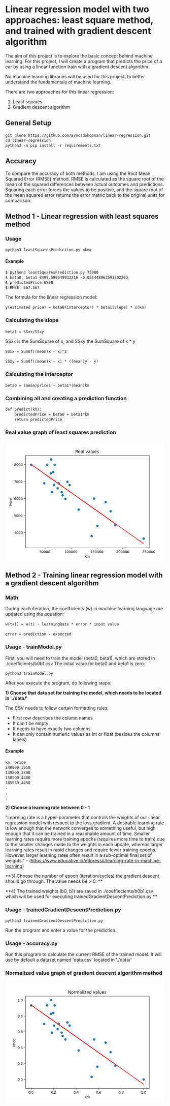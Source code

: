 #  Linear regression model with two approaches: least square method, and trained with gradient descent algorithm
The aim of this project is to explore the basic concept behind machine learning. For this project, I will create a program that predicts the price of a car by using a linear function train with a gradient descent algorithm. 

No machine learning libraries will be used for this project, to better understand the fundamentals of machine learning.

There are two approaches for this linear regression:

1) Least squares
2) Gradient descent algorithm

## General Setup

```
git clone https://github.com/avocadohooman/linear-regression.git
cd linear-regression
python3 -m pip install -r requirements.txt
```

## Accuracy 

To compare the accuracy of both methods, I am using the Root Mean Squared Error (RMSE) method. RMSE is calculated
as the square root of the mean of the squared differences between actual outcomes and predictions. 
Squaring each error forces the values to be positive, and the square root of the mean squared error returns the
error metric back to the original units for comparison.

## Method 1 - Linear regression with least squares method

### Usage

```
python3 leastSquaresPrediction.py <km>
```

#### Example

```
$ python3 leastSquaresPrediction.py 75000
$ beta0, beta1 8499.599649933216 -0.021448963591702303
$ predictedPrice 6890
$ RMSE: 667.567
```

The formula for the linear regression model: 

`
y(estimated price) = beta0(interceptor) * beta1(slope) * x(km)
`

### Calculating the slope

`
beta1 = SSxx/SSxy
`

SSxx is the SumSquare of x, and SSxy the SumSquare of x * y

`
SSxx = SumOf((mean)x - x)^2
`

`
SSxy = SumOf((mean)x - x) * ((mean)y - y)
`

### Calculating the interceptor

`beta0 = (mean)prices - beta1*(mean)km`


### Combining all and creating a prediction function

```
def predict(km):
    predictedPrice = beta0 + beta1*km
    return predictedPrice
```

### Real value graph of least squares prediction
![leastSquaresPrediction](./graphs/leastSquaresPrediction.png?raw=true)

## Method 2 - Training linear regression model with a gradient descent algorithm

### Math

During each iteration, the coefficients (w) in machine learning language are updated using the equation:

`
w(t+1) = w(t) - learningRate * error * input value
`

`
error = prediction - expected
`

### Usage - trainModel.py

First, you will need to train the model (beta0, beta1), which are stored in ./coefficients/b0b1.csv
The initial value for beta0 and beta1 is zero.

```
python3 trainModel.py
```

After you execute the program, do following steps:

**1) Choose that data set for training the model, which needs to be located in './data/'**

The CSV needs to follow certain formatting rules:

- First row describes the column names
- It can't be empty
- It needs to have exactly two columns
- It can only contain numeric values as int or float (besides the columns labels)

#### Example

```
km, price
240000,3650
139800,3800
150500,4400
185530,4450
.
.
.
```

**2) Choose a learning rate between 0 - 1**

"Learning rate is a hyper-parameter that controls the weights of our linear regression model with respect to the loss gradient. A desirable learning rate is low enough that the network converges to something useful, but high enough that it can be trained in a reasonable amount of time. Smaller learning rates require more training epochs (requires more time to train) due to the smaller changes made to the weights in each update, whereas larger learning rates result in rapid changes and require fewer training epochs. ​ However, larger learning rates often result in a sub-optimal final set of weights." - (https://www.educative.io/edpresso/learning-rate-in-machine-learning)

**3) Choose the number of epoch (iteration/cycles) the gradient descent should go through. The value needs be > 0.
**

**4) The trained weights (b0, b1) are saved in ./coeffiecients/b0b1.csv which will be used for executing trainedGradientDescentPrediction.py **


### Usage - trainedGradientDescentPrediction.py


```
python3 trainedGradientDescentPrediction.py
```

Run the program and enter a value for the prediction.

### Usage - accuracy.py

Run this program to calculate the current RMSE of the trained model. It will use by default a dataset named 'data.csv' located in './data/' 

### Normalized value graph of gradient descent algorithm method
![normalizedData](./graphs/normalized_data.png?raw=true)



